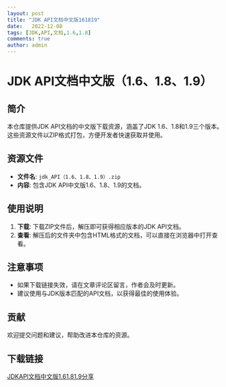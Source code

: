 ```yaml
---
layout: post
title: "JDK API文档中文版161819"
date:   2022-12-08
tags: [JDK,API,文档,1.6,1.8]
comments: true
author: admin
---
```

# JDK API文档中文版（1.6、1.8、1.9）

## 简介

本仓库提供JDK API文档的中文版下载资源，涵盖了JDK 1.6、1.8和1.9三个版本。这些资源文件以ZIP格式打包，方便开发者快速获取并使用。

## 资源文件

- **文件名**: `jdk_API（1.6、1.8、1.9）.zip`
- **内容**: 包含JDK API中文版1.6、1.8、1.9的文档。

## 使用说明

1. **下载**: 下载ZIP文件后，解压即可获得相应版本的JDK API文档。
2. **查看**: 解压后的文件夹中包含HTML格式的文档，可以直接在浏览器中打开查看。

## 注意事项

- 如果下载链接失效，请在文章评论区留言，作者会及时更新。
- 建议使用与JDK版本匹配的API文档，以获得最佳的使用体验。

## 贡献

欢迎提交问题和建议，帮助改进本仓库的资源。

## 下载链接

[JDKAPI文档中文版1.61.81.9分享](https://pan.quark.cn/s/4f107213f6ee)